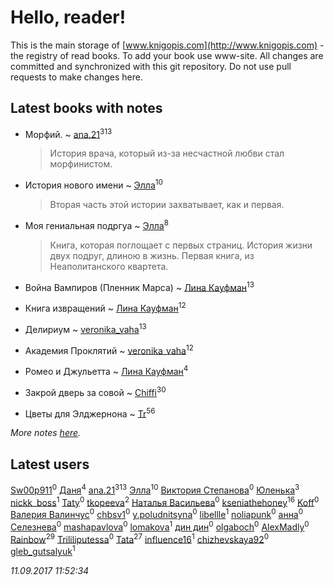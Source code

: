 # Hello, reader!
This is the main storage of [www.knigopis.com](http://www.knigopis.com) - the registry of read books.
To add your book use www-site. All changes are committed and synchronized with this git repository.
Do not use pull requests to make changes here.


## Latest books with notes
* Морфий. ~ [ana.21](users/107/107655526900000657481-google)<sup>313</sup>
    > История врача, который из-за несчастной любви стал морфинистом.

* История нового имени ~ [Элла](users/100/1002037069862545-facebook)<sup>10</sup>
    > Вторая часть этой истории захватывает, как и первая.

* Моя гениальная подргуа ~ [Элла](users/100/1002037069862545-facebook)<sup>8</sup>
    > Книга, которая поглощает с первых страниц. История жизни двух подруг, длиною в жизнь. Первая книга, из Неаполитанского квартета.

* Война Вампиров (Пленник Марса) ~ [Лина Кауфман](users/143/143278479-vkontakte)<sup>13</sup>

* Книга извращений ~ [Лина Кауфман](users/143/143278479-vkontakte)<sup>12</sup>

* Делириум ~ [veronika_vaha](users/876/87639392-vkontakte)<sup>13</sup>

* Академия Проклятий ~ [veronika_vaha](users/876/87639392-vkontakte)<sup>12</sup>

* Ромео и Джульетта ~ [Лина Кауфман](users/143/143278479-vkontakte)<sup>4</sup>

* Закрой дверь за совой ~ [Chiffi](users/105/105831994080785626680-google)<sup>30</sup>

* Цветы для Элджернона ~ [Tr](users/122/12282474-vkontakte)<sup>56</sup>


_More notes [here](latest_books_with_notes.md)._


## Latest users
[Sw00p911](users/100/100000769927023-facebook)<sup>0</sup> 
[Даня](users/883/88335013-vkontakte)<sup>4</sup> 
[ana.21](users/107/107655526900000657481-google)<sup>313</sup> 
[Элла](users/100/1002037069862545-facebook)<sup>10</sup> 
[Виктория Степанова](users/157/15757748591277193869-mailru)<sup>0</sup> 
[Юленька](users/651/6515406367237956327-mailru)<sup>3</sup> 
[nickk_boss](users/101/101170524510991494429-google)<sup>1</sup> 
[Taty](users/122/12256428-vkontakte)<sup>0</sup> 
[tkopeeva](users/190/19033466-vkontakte)<sup>2</sup> 
[Наталья Васильева](users/117/11745108290409452695-mailru)<sup>0</sup> 
[kseniathehoney](users/440/440304750-vkontakte)<sup>16</sup> 
[Koff](users/116/116635523385577843498-google)<sup>0</sup> 
[Валерия  Валинчус](users/397/3971994895781941199-mailru)<sup>0</sup> 
[chbsv1](users/547/54740356-vkontakte)<sup>0</sup> 
[y.poludnitsyna](users/331/33114531-vkontakte)<sup>0</sup> 
[libellle](users/198/19844209-vkontakte)<sup>1</sup> 
[noliapunk](users/499/49916737-vkontakte)<sup>0</sup> 
[анна](users/171/1710307319281320-facebook)<sup>0</sup> 
[Селезнева](users/148/1484163911671633-facebook)<sup>0</sup> 
[mashapavlova](users/105/10559372-vkontakte)<sup>0</sup> 
[lomakova](users/159/1590890954315215-facebook)<sup>1</sup> 
[дин дин](users/191/1918918191679662-facebook)<sup>0</sup> 
[olgaboch](users/444/444455-vkontakte)<sup>0</sup> 
[AlexMadly](users/201/20124175-vkontakte)<sup>0</sup> 
[Rainbow](users/109/109787328219839805802-google)<sup>29</sup> 
[Trililiputessa](users/193/1931707870486451-facebook)<sup>0</sup> 
[Tata](users/117/117259578808269091662-google)<sup>27</sup> 
[influence16](users/104/104724125-vkontakte)<sup>1</sup> 
[chizhevskaya92](users/498/49806945-vkontakte)<sup>0</sup> 
[gleb_gutsalyuk](users/127/12719684-vkontakte)<sup>1</sup> 


_11.09.2017 11:52:34_
